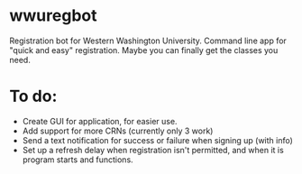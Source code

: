 # wwuregbot
Registration bot for Western Washington University.
Command line app for "quick and easy" registration. 
Maybe you can finally get the classes you need.

# To do:
- Create GUI for application, for easier use.
- Add support for more CRNs (currently only 3 work)
- Send a text notification for success or failure when signing up (with info)
- Set up a refresh delay when registration isn't permitted, and when it is program starts and functions.

